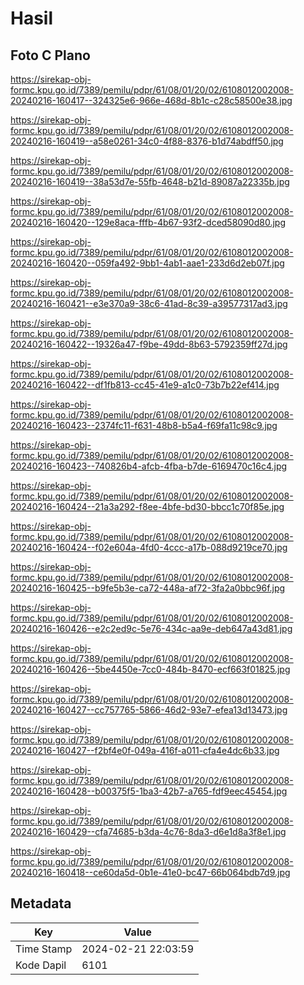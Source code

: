 # Hasil

## Foto C Plano

https://sirekap-obj-formc.kpu.go.id/7389/pemilu/pdpr/61/08/01/20/02/6108012002008-20240216-160417--324325e6-966e-468d-8b1c-c28c58500e38.jpg

https://sirekap-obj-formc.kpu.go.id/7389/pemilu/pdpr/61/08/01/20/02/6108012002008-20240216-160419--a58e0261-34c0-4f88-8376-b1d74abdff50.jpg

https://sirekap-obj-formc.kpu.go.id/7389/pemilu/pdpr/61/08/01/20/02/6108012002008-20240216-160419--38a53d7e-55fb-4648-b21d-89087a22335b.jpg

https://sirekap-obj-formc.kpu.go.id/7389/pemilu/pdpr/61/08/01/20/02/6108012002008-20240216-160420--129e8aca-fffb-4b67-93f2-dced58090d80.jpg

https://sirekap-obj-formc.kpu.go.id/7389/pemilu/pdpr/61/08/01/20/02/6108012002008-20240216-160420--059fa492-9bb1-4ab1-aae1-233d6d2eb07f.jpg

https://sirekap-obj-formc.kpu.go.id/7389/pemilu/pdpr/61/08/01/20/02/6108012002008-20240216-160421--e3e370a9-38c6-41ad-8c39-a39577317ad3.jpg

https://sirekap-obj-formc.kpu.go.id/7389/pemilu/pdpr/61/08/01/20/02/6108012002008-20240216-160422--19326a47-f9be-49dd-8b63-5792359ff27d.jpg

https://sirekap-obj-formc.kpu.go.id/7389/pemilu/pdpr/61/08/01/20/02/6108012002008-20240216-160422--df1fb813-cc45-41e9-a1c0-73b7b22ef414.jpg

https://sirekap-obj-formc.kpu.go.id/7389/pemilu/pdpr/61/08/01/20/02/6108012002008-20240216-160423--2374fc11-f631-48b8-b5a4-f69fa11c98c9.jpg

https://sirekap-obj-formc.kpu.go.id/7389/pemilu/pdpr/61/08/01/20/02/6108012002008-20240216-160423--740826b4-afcb-4fba-b7de-6169470c16c4.jpg

https://sirekap-obj-formc.kpu.go.id/7389/pemilu/pdpr/61/08/01/20/02/6108012002008-20240216-160424--21a3a292-f8ee-4bfe-bd30-bbcc1c70f85e.jpg

https://sirekap-obj-formc.kpu.go.id/7389/pemilu/pdpr/61/08/01/20/02/6108012002008-20240216-160424--f02e604a-4fd0-4ccc-a17b-088d9219ce70.jpg

https://sirekap-obj-formc.kpu.go.id/7389/pemilu/pdpr/61/08/01/20/02/6108012002008-20240216-160425--b9fe5b3e-ca72-448a-af72-3fa2a0bbc96f.jpg

https://sirekap-obj-formc.kpu.go.id/7389/pemilu/pdpr/61/08/01/20/02/6108012002008-20240216-160426--e2c2ed9c-5e76-434c-aa9e-deb647a43d81.jpg

https://sirekap-obj-formc.kpu.go.id/7389/pemilu/pdpr/61/08/01/20/02/6108012002008-20240216-160426--5be4450e-7cc0-484b-8470-ecf663f01825.jpg

https://sirekap-obj-formc.kpu.go.id/7389/pemilu/pdpr/61/08/01/20/02/6108012002008-20240216-160427--cc757765-5866-46d2-93e7-efea13d13473.jpg

https://sirekap-obj-formc.kpu.go.id/7389/pemilu/pdpr/61/08/01/20/02/6108012002008-20240216-160427--f2bf4e0f-049a-416f-a011-cfa4e4dc6b33.jpg

https://sirekap-obj-formc.kpu.go.id/7389/pemilu/pdpr/61/08/01/20/02/6108012002008-20240216-160428--b00375f5-1ba3-42b7-a765-fdf9eec45454.jpg

https://sirekap-obj-formc.kpu.go.id/7389/pemilu/pdpr/61/08/01/20/02/6108012002008-20240216-160429--cfa74685-b3da-4c76-8da3-d6e1d8a3f8e1.jpg

https://sirekap-obj-formc.kpu.go.id/7389/pemilu/pdpr/61/08/01/20/02/6108012002008-20240216-160418--ce60da5d-0b1e-41e0-bc47-66b064bdb7d9.jpg


## Metadata

| Key        | Value               |
| ---------- | ------------------- |
| Time Stamp | 2024-02-21 22:03:59 |
| Kode Dapil | 6101                |



